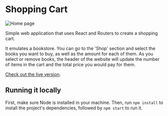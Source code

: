 # Shopping Cart

![Home page](https://i.imgur.com/Rw5y3Yo.png)

Simple web application that uses React and Routers to create a shopping cart.

It emulates a bookstore. You can go to the 'Shop' section and select the books you want to buy, as well as the amount for each of them. As you select or remove books, the header of the website will update the number of items in the cart and the total price you would pay for them.

[Check out the live version](https://heldersrvio.github.io/shopping-cart/).

## Running it locally

First, make sure Node is installed in your machine. Then, run ``npm install`` to install the project's dependencies, followed by ``npm start`` to run it.
